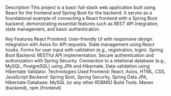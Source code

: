 Description
This project is a basic full-stack web application built using React for the frontend and Spring Boot for the backend. It serves as a foundational example of connecting a React frontend with a Spring Boot backend, demonstrating essential features such as REST API integration, state management, and basic authentication.

Key Features
React Frontend:
User-friendly UI with responsive design.
Integration with Axios for API requests.
State management using React hooks.
Forms for user input with validation (e.g., registration, login).
Spring Boot Backend:
RESTful API implementation.
Secure authentication and authorization with Spring Security.
Connection to a relational database (e.g., MySQL, PostgreSQL) using JPA and Hibernate.
Data validation using Hibernate Validator.
Technologies Used
Frontend: React, Axios, HTML, CSS, JavaScript
Backend: Spring Boot, Spring Security, Spring Data JPA, Hibernate
Database: MySQL (or any other RDBMS)
Build Tools: Maven (backend), npm (frontend)
